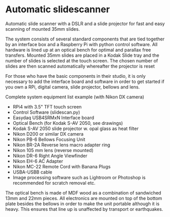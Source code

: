 # Automatic slidescanner
Automatic slide scanner with a DSLR and a slide projector for fast and easy scanning of mounted 35mm slides. 

The system consists of several standard components that are tied together by an interface box and a Raspberry Pi with python control software. All hardware is lined up at an optical bench for optimal and parallax free transfers. Mounted 35mm slides are placed in a Kodak Slide tray and the number of slides is selected at the touch screen. The chosen number of slides are then scanned automatically whereafter the projector is reset 

For those who have the basic components in their studio, it is only necessary to add the interface board and software in order to get started if you own a RPi, digital camera, slide projector, bellows and lens.

Complete system equipment list example (with Nikon DX camera)

* RPi4 with 3.5" TFT touch screen
* Control Software (slidescan.py) 
* Easydaq USB4SRMxN Interface board
* Optical Bench (for Kodak S-AV 2050, see drawings)
* Kodak S-AV 2050 slide projector w. opal glass as heat filter
* Nikon D200 or similar DX camera
* Nikon PB-6 Bellows Focusing Unit
* Nikon BR-2A Reverse lens macro adapter ring
* Nikon 105 mm lens (reverse mounted)
* Nikon DR-6 Right Angle Viewfinder
* Nikon EH-6 AC Adapter
* Nikon MC-22 Remote Cord with Banana Plugs
* USBA-USBB cable
* Image processing software such as Lightroom or Photoshop is recommended for scratch removal etc.

The optical bench is made of MDF wood as a combination of sandwiched 13mm and 22mm pieces. All electronics are mounted on top of the bottom plate besides the bellows in order to make the unit portable although it is heavy. This ensures that line up is unaffected by transport or earthquakes.
